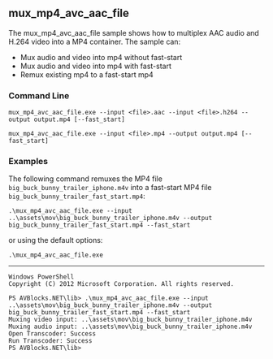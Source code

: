## mux_mp4_avc_aac_file

The mux_mp4_avc_aac_file sample shows how to multiplex AAC audio and H.264 video into a MP4 container. The sample can:

* Mux audio and video into mp4 without fast-start
* Mux audio and video into mp4 with fast-start
* Remux existing mp4 to a fast-start mp4


### Command Line

	mux_mp4_avc_aac_file.exe --input <file>.aac --input <file>.h264 --output output.mp4 [--fast_start]
	
	mux_mp4_avc_aac_file.exe --input <file>.mp4 --output output.mp4 [--fast_start]


###	Examples

The following command remuxes the MP4 file `big_buck_bunny_trailer_iphone.m4v` into a fast-start MP4 file `big_buck_bunny_trailer_fast_start.mp4`: 

	.\mux_mp4_avc_aac_file.exe --input ..\assets\mov\big_buck_bunny_trailer_iphone.m4v --output big_buck_bunny_trailer_fast_start.mp4 --fast_start 

or using the default options:
	
	.\mux_mp4_avc_aac_file.exe

***

	Windows PowerShell
	Copyright (C) 2012 Microsoft Corporation. All rights reserved.
	
	PS AVBlocks.NET\lib> .\mux_mp4_avc_aac_file.exe --input ..\assets\mov\big_buck_bunny_trailer_iphone.m4v --output big_buck_bunny_trailer_fast_start.mp4 --fast_start
	Muxing video input: ..\assets\mov\big_buck_bunny_trailer_iphone.m4v
	Muxing audio input: ..\assets\mov\big_buck_bunny_trailer_iphone.m4v
	Open Transcoder: Success
	Run Transcoder: Success
	PS AVBlocks.NET\lib>
